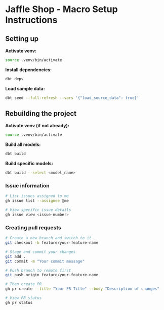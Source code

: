 # Jaffle Shop - Macro Setup Instructions

## Setting up

**Activate venv:**
```bash
source .venv/bin/activate
```

**Install dependencies:**
```bash
dbt deps
```

**Load sample data:**
```bash
dbt seed --full-refresh --vars '{"load_source_data": true}'
```

## Rebuilding the project

**Activate venv (if not already):**
```bash
source .venv/bin/activate
```

**Build all models:**
```bash
dbt build
```

**Build specific models:**
```bash
dbt build --select <model_name>
```

### Issue information
```bash
# List issues assigned to me
gh issue list --assignee @me

# View specific issue details
gh issue view <issue-number>
```

### Creating pull requests
```bash
# Create a new branch and switch to it
git checkout -b feature/your-feature-name

# Stage and commit your changes
git add .
git commit -m "Your commit message"

# Push branch to remote first
git push origin feature/your-feature-name

# Then create PR
gh pr create --title "Your PR Title" --body "Description of changes"

# View PR status
gh pr status
```
